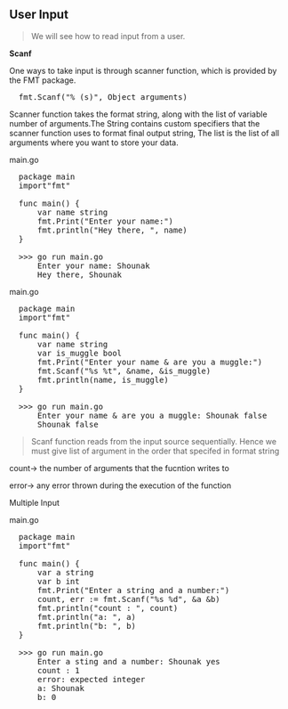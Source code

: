 ## User Input

> We will see how to read input from a user.

**Scanf**

One ways to take input is through scanner function, which is provided by the FMT package.

<pre>
  fmt.Scanf("%<format specifier> (s)", Object_arguments)
</pre>

Scanner function takes the format string, along with the list of variable number of arguments.The String contains custom specifiers that the scanner function uses to format final output string, The list is the list of all arguments where you want to store your data.

main.go
<pre>
  package main
  import"fmt"

  func main() {
      var name string
      fmt.Print("Enter your name:")
      fmt.println("Hey there, ", name)
  }

  >>> go run main.go
      Enter your name: Shounak
      Hey there, Shounak
</pre>

main.go
<pre>
  package main
  import"fmt"

  func main() {
      var name string
      var is_muggle bool
      fmt.Print("Enter your name & are you a muggle:")
      fmt.Scanf("%s %t", &name, &is_muggle)
      fmt.println(name, is_muggle)
  }

  >>> go run main.go
      Enter your name & are you a muggle: Shounak false
      Shounak false
</pre>

> Scanf function reads from the input source sequentially. Hence we must give list of argument in the order that specifed in format string

count->      the number of arguments that the fucntion writes to

error->        any error thrown during the execution of the function

Multiple Input

main.go
<pre>
  package main
  import"fmt"

  func main() {
      var a string
      var b int
      fmt.Print("Enter a string and a number:")
      count, err := fmt.Scanf("%s %d", &a &b)
      fmt.println("count : ", count)
      fmt.println("a: ", a)
      fmt.println("b: ", b)
  }

  >>> go run main.go
      Enter a sting and a number: Shounak yes
      count : 1
      error: expected integer
      a: Shounak
      b: 0
</pre>
